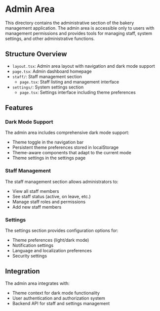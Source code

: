 # Admin Area

This directory contains the administrative section of the bakery management application. The admin area is accessible only to users with management permissions and provides tools for managing staff, system settings, and other administrative functions.

## Structure Overview

- `layout.tsx`: Admin area layout with navigation and dark mode support
- `page.tsx`: Admin dashboard homepage
- `staff/`: Staff management section
  - `page.tsx`: Staff listing and management interface
- `settings/`: System settings section
  - `page.tsx`: Settings interface including theme preferences

## Features

### Dark Mode Support

The admin area includes comprehensive dark mode support:
- Theme toggle in the navigation bar
- Persistent theme preferences stored in localStorage
- Theme-aware components that adapt to the current mode
- Theme settings in the settings page

### Staff Management

The staff management section allows administrators to:
- View all staff members
- See staff status (active, on leave, etc.)
- Manage staff roles and permissions
- Add new staff members

### Settings

The settings section provides configuration options for:
- Theme preferences (light/dark mode)
- Notification settings
- Language and localization preferences
- Security settings

## Integration

The admin area integrates with:
- Theme context for dark mode functionality
- User authentication and authorization system
- Backend API for staff and settings management